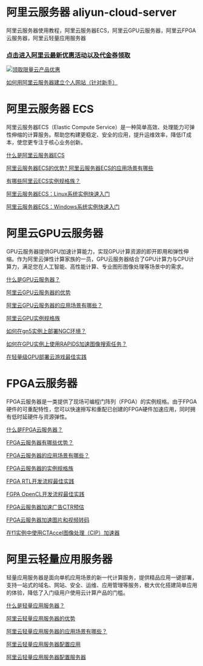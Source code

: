# 阿里云服务器 aliyun-cloud-server
阿里云服务器使用教程，阿里云服务器ECS，阿里云GPU云服务器，阿里云FPGA云服务器，阿里云轻量应用服务器



### <a href="https://leffz.com" target="_blank">点击进入阿里云最新优惠活动以及代金券领取</a>

 <a href="https://www.aliyun.com/minisite/goods?userCode=xbifxhv7" title="领取限量云产品优惠" target="_blank">

![领取限量云产品优惠](https://images.gitee.com/uploads/images/2020/0513/175237_a7f08995_7556849.png "aliyun.png")

</a>

[如何用阿里云服务器建立个人网站（针对新手）](https://leffz.com/544.html)




#  阿里云服务器 ECS

阿里云服务器ECS（Elastic Compute Service）是一种简单高效、处理能力可弹性伸缩的计算服务。帮助您构建更稳定、安全的应用，提升运维效率，降低IT成本，使您更专注于核心业务创新。

[什么是阿里云服务器ECS](https://help.aliyun.com/document_detail/25367.html?source=5176.11533457&userCode=xbifxhv7&type=copy)

[阿里云服务器ECS的优势?
](https://help.aliyun.com/document_detail/51704.html?source=5176.11533457&userCode=xbifxhv7&type=copy)[阿里云服务器ECS的应用场景有哪些](https://help.aliyun.com/document_detail/25371.html?source=5176.11533457&userCode=xbifxhv7&type=copy)

[有哪些阿里云ECS实例规格族？](https://help.aliyun.com/document_detail/25378.html?source=5176.11533457&userCode=xbifxhv7&type=copy)

[阿里云服务器ECS：Linux系统实例快速入门](https://help.aliyun.com/document_detail/151694.htm?source=5176.11533457&userCode=xbifxhv7&type=copy)

[阿里云服务器ECS：Windows系统实例快速入门](https://help.aliyun.com/document_detail/151695.html?source=5176.11533457&userCode=xbifxhv7&type=copy)

# 阿里云GPU云服务器

GPU云服务器提供GPU加速计算能力，实现GPU计算资源的即开即用和弹性伸缩。作为阿里云弹性计算家族的一员，GPU云服务器结合了GPU计算力与CPU计算力，满足您在人工智能、高性能计算、专业图形图像处理等场景中的需求。

[什么是GPU云服务器？](https://help.aliyun.com/document_detail/163791.html?source=5176.11533457&userCode=xbifxhv7&type=copy)

[阿里云GPU云服务器的优势](https://help.aliyun.com/document_detail/163792.html?source=5176.11533457&userCode=xbifxhv7&type=copy)

[阿里云GPU云服务器的应用场景有哪些？](https://help.aliyun.com/document_detail/163794.html?source=5176.11533457&userCode=xbifxhv7&type=copy)

[阿里云GPU实例规格族](https://help.aliyun.com/document_detail/163799.html?source=5176.11533457&userCode=xbifxhv7&type=copy)

[如何在gn5实例上部署NGC环境？](https://help.aliyun.com/document_detail/163837.html?source=5176.11533457&userCode=xbifxhv7&type=copy)

[如何在GPU实例上使用RAPIDS加速图像搜索任务？](https://help.aliyun.com/document_detail/163842.html?source=5176.11533457&userCode=xbifxhv7&type=copy)

[在轻量级GPU部署云游戏最佳实践](https://help.aliyun.com/document_detail/163845.html?source=5176.11533457&userCode=xbifxhv7&type=copy)

# FPGA云服务器

FPGA云服务器是一类提供了现场可编程门阵列（FPGA）的实例规格。由于FPGA硬件的可重配特性，您可以快速擦写和重配已创建的FPGA硬件加速应用，同时拥有低时延硬件与资源弹性。

[什么是FPGA云服务器？](https://help.aliyun.com/document_detail/163932.html?source=5176.11533457&userCode=xbifxhv7&type=copy)

[FPGA云服务器有哪些优势？](https://help.aliyun.com/document_detail/163523.html?source=5176.11533457&userCode=xbifxhv7&type=copy)

[FPGA云服务器的应用场景有哪些？](https://help.aliyun.com/document_detail/163848.html?source=5176.11533457&userCode=xbifxhv7&type=copy)

[FPGA云服务器的实例规格族](https://help.aliyun.com/document_detail/163853.html?source=5176.11533457&userCode=xbifxhv7&type=copy)

[FPGA RTL开发流程最佳实践](https://help.aliyun.com/document_detail/163878.html?spm=a2c4g.11174283.3.2.928921950zZYhz)

[FGPA OpenCL开发流程最佳实践](https://help.aliyun.com/document_detail/163880.html?source=5176.11533457&userCode=xbifxhv7&type=copy)

[FPGA云服务器加速广告CTR预估](https://help.aliyun.com/document_detail/163887.html?source=5176.11533457&userCode=xbifxhv7&type=copy)

[FPGA云服务器加速图片和视频转码](https://help.aliyun.com/document_detail/163889.html?source=5176.11533457&userCode=xbifxhv7&type=copy)

[在f1实例中使用CTAccel图像处理（CIP）加速器](https://help.aliyun.com/document_detail/163885.html?source=5176.11533457&userCode=xbifxhv7&type=copy)

# 阿里云轻量应用服务器

轻量应用服务器是面向单机应用场景的新一代计算服务，提供精品应用一键部署，支持一站式的域名、网站、安全、运维、应用管理等服务，极大优化搭建简单应用的体验，降低了入门级用户使用云计算产品的门槛。

[什么是轻量应用服务器？](https://help.aliyun.com/document_detail/58612.html?source=5176.11533457&userCode=xbifxhv7&type=copy)

[阿里云轻量应用服务器的优势](https://help.aliyun.com/document_detail/58620.html?source=5176.11533457&userCode=xbifxhv7&type=copy)

[阿里云轻量应用服务器的应用场景有哪些？](https://help.aliyun.com/document_detail/58621.html?source=5176.11533457&userCode=xbifxhv7&type=copy)

[阿里云轻量应用服务器配置应用](https://help.aliyun.com/knowledge_list/59097.html?source=5176.11533457&userCode=xbifxhv7&type=copy)

[阿里云轻量应用服务器配置服务器](https://help.aliyun.com/knowledge_list/60167.html?source=5176.11533457&userCode=xbifxhv7&type=copy)


